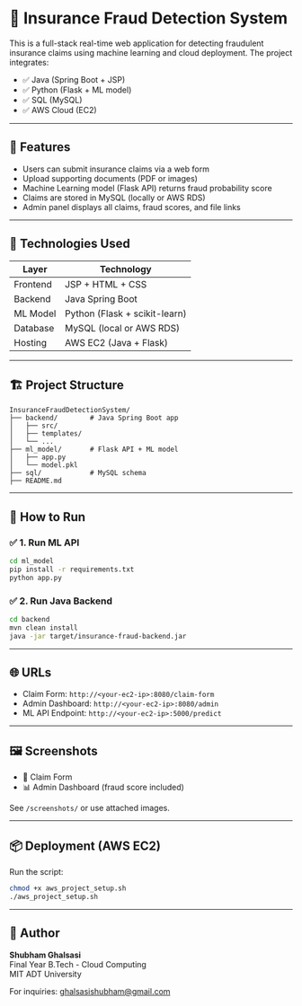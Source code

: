 # 🚀 Insurance Fraud Detection System

This is a full-stack real-time web application for detecting fraudulent insurance claims using machine learning and cloud deployment. The project integrates:

- ✅ Java (Spring Boot + JSP)
- ✅ Python (Flask + ML model)
- ✅ SQL (MySQL)
- ✅ AWS Cloud (EC2)

---

## 📌 Features

- Users can submit insurance claims via a web form
- Upload supporting documents (PDF or images)
- Machine Learning model (Flask API) returns fraud probability score
- Claims are stored in MySQL (locally or AWS RDS)
- Admin panel displays all claims, fraud scores, and file links

---

## 🧰 Technologies Used

| Layer       | Technology             |
|-------------|------------------------|
| Frontend    | JSP + HTML + CSS       |
| Backend     | Java Spring Boot       |
| ML Model    | Python (Flask + scikit-learn) |
| Database    | MySQL (local or AWS RDS) |
| Hosting     | AWS EC2 (Java + Flask) |

---

## 🏗️ Project Structure

```
InsuranceFraudDetectionSystem/
├── backend/        # Java Spring Boot app
│   ├── src/
│   ├── templates/
│   └── ...
├── ml_model/       # Flask API + ML model
│   ├── app.py
│   └── model.pkl
├── sql/            # MySQL schema
├── README.md
```

---

## 🚦 How to Run

### ✅ 1. Run ML API
```bash
cd ml_model
pip install -r requirements.txt
python app.py
```

### ✅ 2. Run Java Backend
```bash
cd backend
mvn clean install
java -jar target/insurance-fraud-backend.jar
```

---

## 🌐 URLs

- Claim Form: `http://<your-ec2-ip>:8080/claim-form`
- Admin Dashboard: `http://<your-ec2-ip>:8080/admin`
- ML API Endpoint: `http://<your-ec2-ip>:5000/predict`

---

## 🖼️ Screenshots

- 📄 Claim Form  
- 📊 Admin Dashboard (fraud score included)

See `/screenshots/` or use attached images.

---

## 📦 Deployment (AWS EC2)

Run the script:
```bash
chmod +x aws_project_setup.sh
./aws_project_setup.sh
```

---

## 📜 Author

**Shubham Ghalsasi**  
Final Year B.Tech - Cloud Computing  
MIT ADT University

For inquiries: ghalsasishubham@gmail.com

